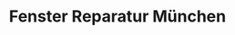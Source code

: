 ---
  title: Fenster Reparatur München
  image_link: site.url/assets/images/fensterreparaturmuenchen.png
  page_link: https://www.fensterreparaturmuenchen.de/
---